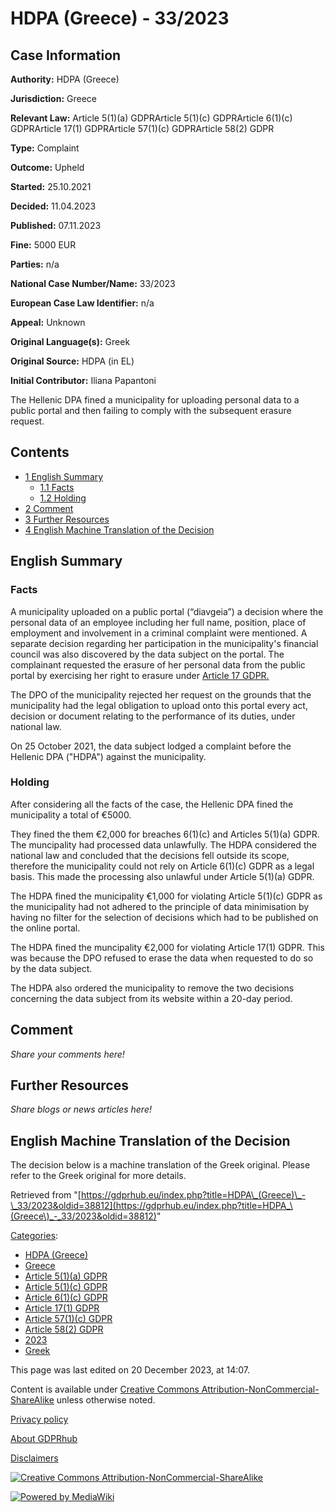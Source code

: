 # HDPA (Greece) - 33/2023

## Case Information

**Authority:** HDPA (Greece)

**Jurisdiction:** Greece

**Relevant Law:** Article 5(1)(a) GDPRArticle 5(1)(c) GDPRArticle 6(1)(c) GDPRArticle 17(1) GDPRArticle 57(1)(c) GDPRArticle 58(2) GDPR

**Type:** Complaint

**Outcome:** Upheld

**Started:** 25.10.2021

**Decided:** 11.04.2023

**Published:** 07.11.2023

**Fine:** 5000 EUR

**Parties:** n/a

**National Case Number/Name:** 33/2023

**European Case Law Identifier:** n/a

**Appeal:** Unknown

**Original Language(s):** Greek

**Original Source:** HDPA (in EL)

**Initial Contributor:** Iliana Papantoni

The Hellenic DPA fined a municipality for uploading personal data to a public portal and then failing to comply with the subsequent erasure request.

## Contents

*   [1 English Summary](#English_Summary)
    *   [1.1 Facts](#Facts)
    *   [1.2 Holding](#Holding)
*   [2 Comment](#Comment)
*   [3 Further Resources](#Further_Resources)
*   [4 English Machine Translation of the Decision](#English_Machine_Translation_of_the_Decision)

## English Summary

### Facts

A municipality uploaded on a public portal (“diavgeia”) a decision where the personal data of an employee including her full name, position, place of employment and involvement in a criminal complaint were mentioned. A separate decision regarding her participation in the municipality's financial council was also discovered by the data subject on the portal. The complainant requested the erasure of her personal data from the public portal by exercising her right to erasure under [Article 17 GDPR.](/index.php?title=Article_17_GDPR "Article 17 GDPR")

The DPO of the municipality rejected her request on the grounds that the municipality had the legal obligation to upload onto this portal every act, decision or document relating to the performance of its duties, under national law.

On 25 October 2021, the data subject lodged a complaint before the Hellenic DPA ("HDPA") against the municipality.

### Holding

After considering all the facts of the case, the Hellenic DPA fined the municipality a total of €5000.

They fined the them €2,000 for breaches 6(1)(c) and Articles 5(1)(a) GDPR. The muncipality had processed data unlawfully. The HDPA considered the national law and concluded that the decisions fell outside its scope, therefore the municipality could not rely on Article 6(1)(c) GDPR as a legal basis. This made the processing also unlawful under Article 5(1)(a) GDPR.

The HDPA fined the municipality €1,000 for violating Article 5(1)(c) GDPR as the municipality had not adhered to the principle of data minimisation by having no filter for the selection of decisions which had to be published on the online portal.

The HDPA fined the muncipality €2,000 for violating Article 17(1) GDPR. This was because the DPO refused to erase the data when requested to do so by the data subject.

The HDPA also ordered the municipality to remove the two decisions concerning the data subject from its website within a 20-day period.

## Comment

_Share your comments here!_

## Further Resources

_Share blogs or news articles here!_

## English Machine Translation of the Decision

The decision below is a machine translation of the Greek original. Please refer to the Greek original for more details.

Retrieved from "[https://gdprhub.eu/index.php?title=HDPA\_(Greece)\_-\_33/2023&oldid=38812](https://gdprhub.eu/index.php?title=HDPA_\(Greece\)_-_33/2023&oldid=38812)"

[Categories](/index.php?title=Special:Categories "Special:Categories"):

*   [HDPA (Greece)](/index.php?title=Category:HDPA_\(Greece\) "Category:HDPA (Greece)")
*   [Greece](/index.php?title=Category:Greece "Category:Greece")
*   [Article 5(1)(a) GDPR](/index.php?title=Category:Article_5\(1\)\(a\)_GDPR "Category:Article 5(1)(a) GDPR")
*   [Article 5(1)(c) GDPR](/index.php?title=Category:Article_5\(1\)\(c\)_GDPR "Category:Article 5(1)(c) GDPR")
*   [Article 6(1)(c) GDPR](/index.php?title=Category:Article_6\(1\)\(c\)_GDPR "Category:Article 6(1)(c) GDPR")
*   [Article 17(1) GDPR](/index.php?title=Category:Article_17\(1\)_GDPR "Category:Article 17(1) GDPR")
*   [Article 57(1)(c) GDPR](/index.php?title=Category:Article_57\(1\)\(c\)_GDPR "Category:Article 57(1)(c) GDPR")
*   [Article 58(2) GDPR](/index.php?title=Category:Article_58\(2\)_GDPR "Category:Article 58(2) GDPR")
*   [2023](/index.php?title=Category:2023 "Category:2023")
*   [Greek](/index.php?title=Category:Greek "Category:Greek")

This page was last edited on 20 December 2023, at 14:07.

Content is available under [Creative Commons Attribution-NonCommercial-ShareAlike](https://creativecommons.org/licenses/by-nc-sa/4.0/) unless otherwise noted.

[Privacy policy](/index.php?title=GDPRhub:Privacy_policy)

[About GDPRhub](/index.php?title=GDPRhub:About)

[Disclaimers](/index.php?title=GDPRhub:General_disclaimer)

[![Creative Commons Attribution-NonCommercial-ShareAlike](/resources/assets/licenses/cc-by-nc-sa.png)](https://creativecommons.org/licenses/by-nc-sa/4.0/)

[![Powered by MediaWiki](/resources/assets/poweredby_mediawiki_88x31.png)](https://www.mediawiki.org/)